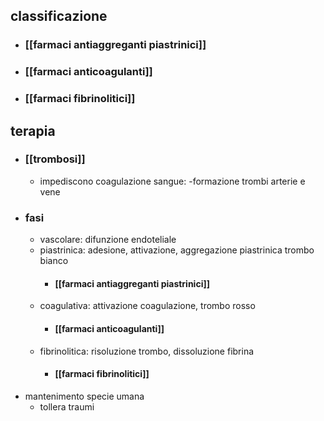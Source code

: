 ## classificazione
- ### [[farmaci antiaggreganti piastrinici]]
- ### [[farmaci anticoagulanti]]
- ### [[farmaci fibrinolitici]]

## terapia
- ### [[trombosi]]
	- impediscono coagulazione sangue: -formazione trombi arterie e vene
- ### fasi
	- vascolare: difunzione endoteliale
	- piastrinica: adesione, attivazione, aggregazione piastrinica trombo bianco
		- #### [[farmaci antiaggreganti piastrinici]]
	- coagulativa: attivazione coagulazione, trombo rosso
		- #### [[farmaci anticoagulanti]]
	- fibrinolitica: risoluzione trombo, dissoluzione fibrina
		- #### [[farmaci fibrinolitici]]
- mantenimento specie umana
	- tollera traumi